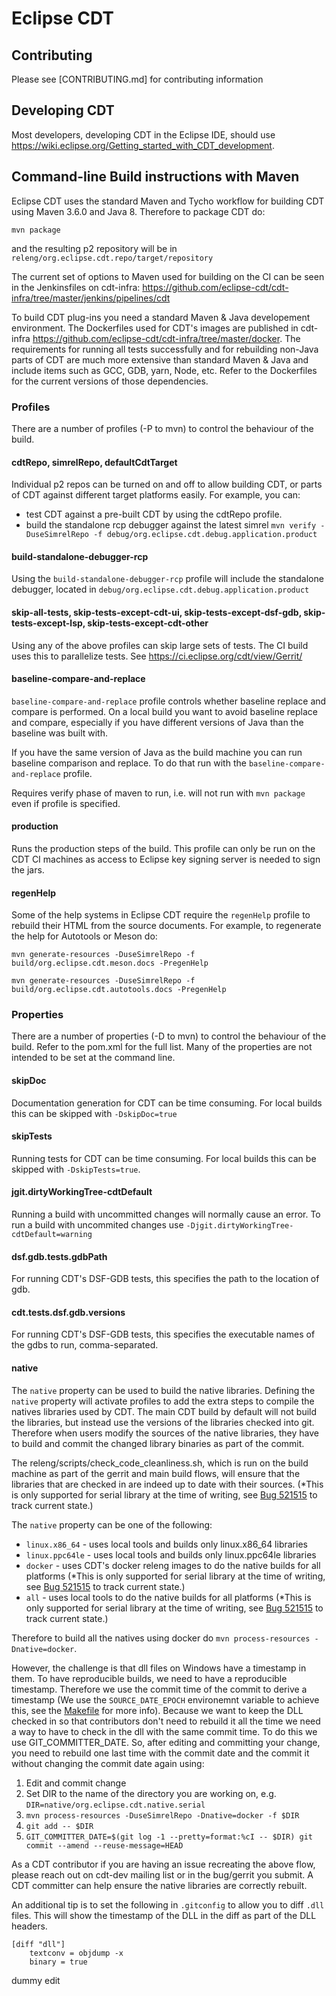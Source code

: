 # Eclipse CDT

## Contributing

Please see [CONTRIBUTING.md] for contributing information

## Developing CDT

Most developers, developing CDT in the Eclipse IDE, should use https://wiki.eclipse.org/Getting_started_with_CDT_development.

## Command-line Build instructions with Maven

Eclipse CDT uses the standard Maven and Tycho workflow for building CDT using Maven 3.6.0 and Java 8. Therefore to package CDT do:

```
mvn package
```

and the resulting p2 repository will be in `releng/org.eclipse.cdt.repo/target/repository`

The current set of options to Maven used for building on the CI can be seen in the Jenkinsfiles
on cdt-infra: https://github.com/eclipse-cdt/cdt-infra/tree/master/jenkins/pipelines/cdt

To build CDT plug-ins you need a standard Maven & Java developement environment. The Dockerfiles used for CDT's images are
published in cdt-infra https://github.com/eclipse-cdt/cdt-infra/tree/master/docker. The requirements for running all tests
successfully and for rebuilding non-Java parts of CDT are much more extensive than standard Maven & Java and include
items such as GCC, GDB, yarn, Node, etc. Refer to the Dockerfiles for the current versions of those dependencies.

### Profiles

There are a number of profiles (-P to mvn) to control the behaviour of the build.

#### cdtRepo, simrelRepo, defaultCdtTarget

Individual p2 repos can be turned on and off to allow building CDT, or parts of CDT against
different target platforms easily.
For example, you can:
- test CDT against a pre-built CDT by using the cdtRepo profile.
- build the standalone rcp debugger against the latest simrel `mvn verify -DuseSimrelRepo -f debug/org.eclipse.cdt.debug.application.product`

#### build-standalone-debugger-rcp

Using the `build-standalone-debugger-rcp` profile will include the standalone debugger, located
in `debug/org.eclipse.cdt.debug.application.product`

#### skip-all-tests, skip-tests-except-cdt-ui, skip-tests-except-dsf-gdb, skip-tests-except-lsp, skip-tests-except-cdt-other

Using any of the above profiles can skip large sets of tests. The CI build uses this to parallelize tests. See https://ci.eclipse.org/cdt/view/Gerrit/

#### baseline-compare-and-replace

`baseline-compare-and-replace` profile controls whether baseline replace and compare
is performed. On a local build you want to avoid baseline replace and compare, 
especially if you have different versions of Java than the baseline was built with.

If you have the same version of Java as the build machine you can run baseline comparison and
replace. To do that run with the `baseline-compare-and-replace` profile.

Requires verify phase of maven to run, i.e. will not run with `mvn package` even if profile is specified.

#### production

Runs the production steps of the build. This profile can only be run on the CDT CI machines
as access to Eclipse key signing server is needed to sign the jars.

#### regenHelp

Some of the help systems in Eclipse CDT require the `regenHelp` profile to rebuild their HTML from the source documents. For example, to regenerate the help
for Autotools or Meson do:

```
mvn generate-resources -DuseSimrelRepo -f build/org.eclipse.cdt.meson.docs -PregenHelp
```

```
mvn generate-resources -DuseSimrelRepo -f build/org.eclipse.cdt.autotools.docs -PregenHelp
```

### Properties

There are a number of properties (-D to mvn) to control the behaviour of the build. Refer to the
pom.xml for the full list. Many of the properties are not intended to be set at the command
line.

#### skipDoc

Documentation generation for CDT can be time consuming. For local builds this can be skipped
with `-DskipDoc=true`

#### skipTests

Running tests for CDT can be time consuming. For local builds this can be skipped
with `-DskipTests=true`.

#### jgit.dirtyWorkingTree-cdtDefault

Running a build with uncommitted changes will normally cause an error. To run a build with
uncommited changes use `-Djgit.dirtyWorkingTree-cdtDefault=warning`

#### dsf.gdb.tests.gdbPath

For running CDT's DSF-GDB tests, this specifies the path to the location of gdb.

#### cdt.tests.dsf.gdb.versions

For running CDT's DSF-GDB tests, this specifies the executable names of the gdbs to run, comma-separated.

#### native

The `native` property can be used to build the native libraries. Defining the `native` property will activate profiles to add the extra steps to compile the natives libraries used by CDT. The main CDT build by default will not build the libraries, but instead use the versions of the libraries checked into git. Therefore when users modify the sources of the native libraries, they have to build and commit the changed library binaries as part of the commit.

The releng/scripts/check_code_cleanliness.sh, which is run on the build machine as part of the gerrit and main build flows, will ensure that the libraries that are checked in are indeed up to date with their sources. (*This is only supported for serial library at the time of writing, see [Bug 521515](https://bugs.eclipse.org/bugs/show_bug.cgi?id=521515) to track current state.)

The `native` property can be one of the following:

- `linux.x86_64` - uses local tools and builds only linux.x86_64 libraries
- `linux.ppc64le` - uses local tools and builds only linux.ppc64le libraries
- `docker` - uses CDT's docker releng images to do the native builds for all platforms (*This is only supported for serial library at the time of writing, see [Bug 521515](https://bugs.eclipse.org/bugs/show_bug.cgi?id=521515) to track current state.)
 - `all` - uses local tools to do the native builds for all platforms (*This is only supported for serial library at the time of writing, see [Bug 521515](https://bugs.eclipse.org/bugs/show_bug.cgi?id=521515) to track current state.)

Therefore to build all the natives using docker do `mvn process-resources -Dnative=docker`. 

However, the challenge is that dll files on Windows have a timestamp in them. To have reproducible builds, we need to have a reproducible timestamp. Therefore we use the commit time of the commit to derive a timestamp (We use the `SOURCE_DATE_EPOCH` environemnt variable to achieve this, see the [Makefile](native/org.eclipse.cdt.native.serial/jni/Makefile) for more info). Because we want to keep the DLL checked in so that contributors don't need to rebuild it all the time we need a way to have to check in the dll with the same commit time. To do this we use GIT_COMMITTER_DATE. So, after editing and committing your change, you need to rebuild one last time with the commit date and the commit it without changing the commit date again using:

1. Edit and commit change
2. Set DIR to the name of the directory you are working on, e.g. `DIR=native/org.eclipse.cdt.native.serial`
3. `mvn process-resources -DuseSimrelRepo -Dnative=docker -f $DIR`
4. `git add -- $DIR`
5. `GIT_COMMITTER_DATE=$(git log -1 --pretty=format:%cI -- $DIR) git commit --amend --reuse-message=HEAD`

As a CDT contributor if you are having an issue recreating the above flow, please reach out on cdt-dev mailing list or in the bug/gerrit you submit. A CDT committer can help ensure the native libraries are correctly rebuilt.

An additional tip is to set the following in `.gitconfig` to allow you to diff `.dll` files. This will show the timestamp of the DLL in the diff as part of the DLL headers.

```
[diff "dll"]
    textconv = objdump -x
    binary = true
```
dummy edit

